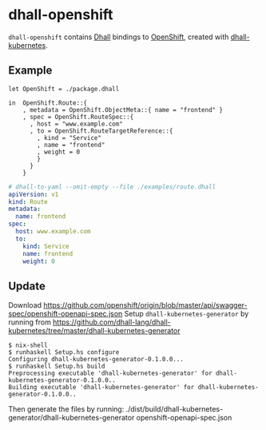 # dhall-openshift

`dhall-openshift` contains [Dhall][dhall-lang] bindings to [OpenShift][OpenShift],
created with [dhall-kubernetes][dhall-kubernetes].

## Example

```dhall
let OpenShift = ./package.dhall

in  OpenShift.Route::{
    , metadata = OpenShift.ObjectMeta::{ name = "frontend" }
    , spec = OpenShift.RouteSpec::{
      , host = "www.example.com"
      , to = OpenShift.RouteTargetReference::{
        , kind = "Service"
        , name = "frontend"
        , weight = 0
        }
      }
    }
```

```yaml
# dhall-to-yaml --omit-empty --file ./examples/route.dhall
apiVersion: v1
kind: Route
metadata:
  name: frontend
spec:
  host: www.example.com
  to:
    kind: Service
    name: frontend
    weight: 0
```

## Update

Download https://github.com/openshift/origin/blob/master/api/swagger-spec/openshift-openapi-spec.json
Setup `dhall-kubernetes-generator` by running from https://github.com/dhall-lang/dhall-kubernetes/tree/master/dhall-kubernetes-generator

```shell
$ nix-shell
$ runhaskell Setup.hs configure
Configuring dhall-kubernetes-generator-0.1.0.0...
$ runhaskell Setup.hs build
Preprocessing executable 'dhall-kubernetes-generator' for dhall-kubernetes-generator-0.1.0.0..
Building executable 'dhall-kubernetes-generator' for dhall-kubernetes-generator-0.1.0.0..
```

Then generate the files by running:
./dist/build/dhall-kubernetes-generator/dhall-kubernetes-generator openshift-openapi-spec.json

[dhall-lang]: https://dhall-lang.org
[dhall-kubernetes]: https://github.com/dhall-lang/dhall-kubernetes
[OpenShift]: https://www.openshift.com/
